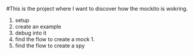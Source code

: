 #This is the project  where I want to discover how the mockito is wokring.

1. setup
2. create an example
3. debug into it
4. find the flow to create a mock
   1. 
5. find the flow to create a spy

